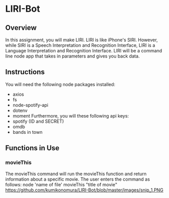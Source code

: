 # LIRI-Bot
## Overview
In this assignment, you will make LIRI. LIRI is like iPhone's SIRI. However, while SIRI is a Speech Interpretation and Recognition Interface, LIRI is a Language Interpretation and Recognition Interface. LIRI will be a command line node app that takes in parameters and gives you back data.
## Instructions
You will need the following node packages installed:
* axios
* fs
* node-spotify-api
* dotenv
* moment
Furthermore, you will these following api keys:
* spotify (ID and SECRET)
* omdb
* bands in town
## Functions in Use
### movieThis
The movieThis command will run the movieThis function and return information about a specific movie. The user enters the command as follows:
node 'name of file' movieThis "title of movie"
https://github.com/kumikonomura/LIRI-Bot/blob/master/images/snip_1.PNG

